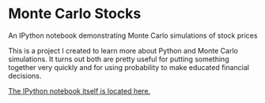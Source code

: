 # Monte Carlo Stocks
An IPython notebook demonstrating Monte Carlo simulations of stock prices

This is a project I created to learn more about Python and Monte Carlo simulations.
It turns out both are pretty useful for putting something together very quickly
and for using probability to make educated financial decisions.

[The IPython notebook itself is located here.](Simulating_Stock_Prices_with_Monte_Carlo_Methods.ipynb)
